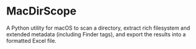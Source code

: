 # MacDirScope
A Python utility for macOS to scan a directory, extract rich filesystem and extended metadata (including Finder tags), and export the results into a formatted Excel file.
